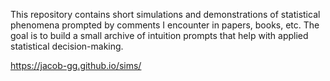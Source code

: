 This repository contains short simulations and demonstrations of statistical phenomena prompted by comments I encounter in papers, books, etc. The goal is to build a small archive of intuition prompts that help with applied statistical decision-making.

https://jacob-gg.github.io/sims/

